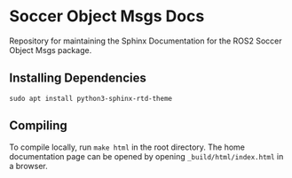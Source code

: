# Soccer Object Msgs Docs

Repository for maintaining the Sphinx Documentation for the ROS2 Soccer Object Msgs package.

## Installing Dependencies
`sudo apt install python3-sphinx-rtd-theme`

## Compiling
To compile locally, run `make html` in the root directory. 
The home documentation page can be opened by opening `_build/html/index.html` in a browser.
